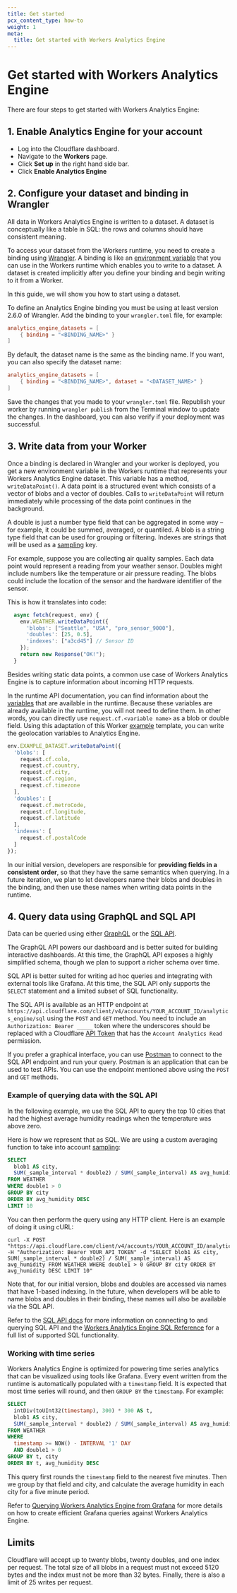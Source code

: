 ```yaml
---
title: Get started
pcx_content_type: how-to
weight: 1
meta:
  title: Get started with Workers Analytics Engine
---
```


# Get started with Workers Analytics Engine

There are four steps to get started with Workers Analytics Engine:

## 1. Enable Analytics Engine for your account

* Log into the Cloudflare dashboard.
* Navigate to the **Workers** page.
* Click **Set up** in the right hand side bar.
* Click **Enable Analytics Engine**

## 2. Configure your dataset and binding in Wrangler

All data in Workers Analytics Engine is written to a dataset. A dataset is conceptually like a table in SQL: the rows and columns should have consistent meaning.

To access your dataset from the Workers runtime, you need to create a binding using [Wrangler](/workers/wrangler/configuration/). A binding is like an [environment variable](/workers/platform/environment-variables/) that you can use in the Workers runtime which enables you to write to a dataset. A dataset is created implicitly after you define your binding and begin writing to it from a Worker.

In this guide, we will show you how to start using a dataset.

To define an Analytics Engine binding you must be using at least version 2.6.0 of Wrangler.
Add the binding to your `wrangler.toml` file, for example:

```toml
analytics_engine_datasets = [
    { binding = "<BINDING_NAME>" }
]
```

By default, the dataset name is the same as the binding name. If you want, you can also specify the dataset name:

```toml
analytics_engine_datasets = [
    { binding = "<BINDING_NAME>", dataset = "<DATASET_NAME>" }
]
```

Save the changes that you made to your `wrangler.toml` file. Republish your worker by running `wrangler publish` from the Terminal window to update the changes. In the dashboard, you can also verify if your deployment was successful.

## 3. Write data from your Worker

Once a binding is declared in Wrangler and your worker is deployed, you get a new environment variable in the Workers runtime that represents your Workers Analytics Engine dataset. This variable has a method, `writeDataPoint()`. A data point is a structured event which consists of a vector of blobs and a vector of doubles. Calls to `writeDataPoint` will return immediately while processing of the data point continues in the background.

A double is just a number type field that can be aggregated in some way – for example, it could be summed, averaged, or quantiled. A blob is a string type field that can be used for grouping or filtering. Indexes are strings that will be used as a [sampling](/analytics/analytics-engine/sql-api/#sampling) key.

For example, suppose you are collecting air quality samples. Each data point would represent a reading from your weather sensor. Doubles might include numbers like the temperature or air pressure reading. The blobs could include the location of the sensor and the hardware identifier of the sensor.

This is how it translates into code:

```js
  async fetch(request, env) {
    env.WEATHER.writeDataPoint({
      'blobs': ["Seattle", "USA", "pro_sensor_9000"],
      'doubles': [25, 0.5],
      'indexes': ["a3cd45"] // Sensor ID
    });
    return new Response("OK!");
  }
```

Besides writing static data points, a common use case of Workers Analytics Engine is to capture information about incoming HTTP requests.

In the runtime API documentation, you can find  information about the [variables](/workers/runtime-apis/request/) that are available in the runtime. Because these variables are already available in the runtime, you will not need to define them. In other words, you can directly use `request.cf.<variable name>` as a blob or double field. Using this adaptation of this Worker [example](/workers/examples/geolocation-hello-world/) template, you can write the geolocation variables to Analytics Engine.

```js
env.EXAMPLE_DATASET.writeDataPoint({
  'blobs': [ 
    request.cf.colo, 
    request.cf.country, 
    request.cf.city, 
    request.cf.region, 
    request.cf.timezone
  ],
  'doubles': [
    request.cf.metroCode, 
    request.cf.longitude, 
    request.cf.latitude
  ],
  'indexes': [
    request.cf.postalCode
  ] 
});
```

In our initial version, developers are responsible for **providing fields in a consistent order**, so that they have the same semantics when querying. In a future iteration, we plan to let developers name their blobs and doubles in the binding, and then use these names when writing data points in the runtime.

## 4. Query data using GraphQL and SQL API

Data can be queried using either [GraphQL](/analytics/graphql-api/) or the [SQL API](/analytics/analytics-engine/sql-api/).

The GraphQL API powers our dashboard and is better suited for building interactive dashboards. At this time, the GraphQL API exposes a highly simplified schema, though we plan to support a richer schema over time.

SQL API is better suited for writing ad hoc queries and integrating with external tools like Grafana. At this time, the SQL API only supports the `SELECT` statement and a limited subset of SQL functionality.

The SQL API is available as an HTTP endpoint at `https://api.cloudflare.com/client/v4/accounts/YOUR_ACCOUNT_ID/analytics_engine/sql` using the `POST` and `GET` method. You need to include an `Authorization: Bearer _____` token where the underscores should be replaced with a Cloudflare [API Token](https://dash.cloudflare.com/profile/api-tokens) that has the `Account Analytics Read` permission.

If you prefer a graphical interface, you can use [Postman](https://www.postman.com/) to connect to the SQL API endpoint and run your query. Postman is an application that can be used to test APIs. You can use the endpoint mentioned above using the `POST` and `GET` methods.

### Example of querying data with the SQL API

In the following example, we use the SQL API to query the top 10 cities that had the highest average humidity readings when the temperature was above zero.

Here is how we represent that as SQL. We are using a custom averaging function to take into account [sampling](/analytics/analytics-engine/sql-api/#sampling):

```sql
SELECT 
  blob1 AS city,
  SUM(_sample_interval * double2) / SUM(_sample_interval) AS avg_humidity
FROM WEATHER 
WHERE double1 > 0 
GROUP BY city 
ORDER BY avg_humidity DESC
LIMIT 10
```

You can then perform the query using any HTTP client. Here is an example of doing it using cURL:

```curl
curl -X POST "https://api.cloudflare.com/client/v4/accounts/YOUR_ACCOUNT_ID/analytics_engine/sql" -H "Authorization: Bearer YOUR_API_TOKEN" -d "SELECT blob1 AS city, SUM(_sample_interval * double2) / SUM(_sample_interval) AS avg_humidity FROM WEATHER WHERE double1 > 0 GROUP BY city ORDER BY avg_humidity DESC LIMIT 10"
```

Note that, for our initial version, blobs and doubles are accessed via names that have 1-based indexing. In the future, when developers will be able to name blobs and doubles in their binding, these names will also be available via the SQL API.

Refer to the [SQL API docs](/analytics/analytics-engine/sql-api/) for more information on connecting to and querying SQL API and the [Workers Analytics Engine SQL Reference](/analytics/analytics-engine/sql-reference/) for a full list of supported SQL functionality.

### Working with time series

Workers Analytics Engine is optimized for powering time series analytics that can be visualized using tools like Grafana. Every event written from the runtime is automatically populated with a `timestamp` field. It is expected that most time series will round, and then `GROUP BY` the `timestamp`. For example:

```sql
SELECT
  intDiv(toUInt32(timestamp), 300) * 300 AS t, 
  blob1 AS city, 
  SUM(_sample_interval * double2) / SUM(_sample_interval) AS avg_humidity
FROM WEATHER
WHERE
  timestamp >= NOW() - INTERVAL '1' DAY
  AND double1 > 0
GROUP BY t, city
ORDER BY t, avg_humidity DESC
```

This query first rounds the `timestamp` field to the nearest five minutes. Then we group by that field and city, and calculate the average humidity in each city for a five minute period.

Refer to [Querying Workers Analytics Engine from Grafana](/analytics/analytics-engine/grafana/) for more details on how to create efficient Grafana queries against Workers Analytics Engine.

## Limits

Cloudflare will accept up to twenty blobs, twenty doubles, and one index per request. The total size of all blobs in a request must not exceed 5120 bytes and the index must not be more than 32 bytes. Finally, there is also a limit of 25 writes per request.
